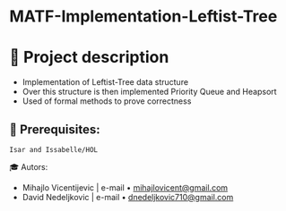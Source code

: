 # MATF-Implementation-Leftist-Tree

# :tophat: Project description
* Implementation of Leftist-Tree data structure
* Over this structure is then implemented Priority Queue and Heapsort
* Used of formal methods to prove correctness

## :floppy_disk: Prerequisites:
```
Isar and Issabelle/HOL
```


:mortar_board: Autors:
* Mihajlo Vicentijevic | e-mail &bull; mihajlovicent@gmail.com
* David Nedeljkovic    | e-mail &bull; dnedeljkovic710@gmail.com
